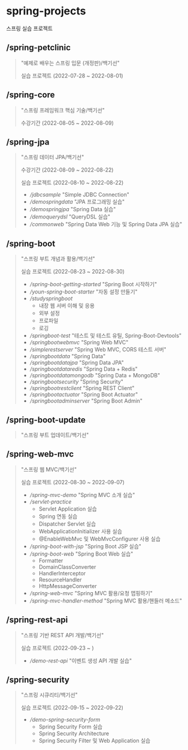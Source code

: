 # spring-projects

스프링 실습 프로젝트

## /spring-petclinic
> "예제로 배우는 스프링 입문 (개정판)/백기선"
>
> 실습 프로젝트 (2022-07-28 ~ 2022-08-01)

## /spring-core
> "스프링 프레임워크 핵심 기술/백기선"
>
> 수강기간 (2022-08-05 ~ 2022-08-09)

## /spring-jpa
> "스프링 데이터 JPA/백기선"
>
> 수강기간 (2022-08-09 ~ 2022-08-22)
> 
> 실습 프로젝트 (2022-08-10 ~ 2022-08-22)
> - */jdbcsample* "Simple JDBC Connection"
> - */demospringdata* "JPA 프로그래밍 실습"
> - */demospringjpa* "Spring Data 실습"
> - */demoquerydsl* "QueryDSL 실습"
> - */commonweb* "Spring Data Web 기능 및 Spring Data JPA 실습"

## /spring-boot
> "스프링 부트 개념과 활용/백기선"
>
> 실습 프로젝트 (2022-08-23 ~ 2022-08-30)
> - */spring-boot-getting-started* "Spring Boot 시작하기"
> - */youn-spring-boot-starter* "자동 설정 만들기"
> - */studyspringboot*
>   + 내장 웹 서버 이해 및 응용
>   + 외부 설정
>   + 프로파일
>   + 로깅
> - */springboot-test* "테스트 및 테스트 유틸, Spring-Boot-Devtools"
> - */springbootwebmvc* "Spring Web MVC"
> - */simplerestserver* "Spring Web MVC, CORS 테스트 서버"
> - */springbootdata* "Spring Data"
> - */springbootdatajpa* "Spring Data JPA"
> - */springbootdataredis* "Spring Data + Redis"
> - */springbootdatamongodb* "Spring Data + MongoDB"
> - */springbootsecurity* "Spring Security"
> - */springbootrestclient* "Spring REST Client"
> - */springbootactuator* "Spring Boot Actuator"
> - */springbootadminserver* "Spring Boot Admin"

## /spring-boot-update
> "스프링 부트 업데이트/백기선"
>
>

## /spring-web-mvc
> "스프링 웹 MVC/백기선"
>
> 실습 프로젝트 (2022-08-30 ~ 2022-09-07)
> - */spring-mvc-demo* "Spring MVC 소개 실습"
> - */servlet-practice*
>   + Servlet Application 실습
>   + Spring 연동 실습
>   + Dispatcher Servlet 실습
>   + WebApplicationInitializer 사용 실습
>   + @EnableWebMvc 및 WebMvcConfigurer 사용 실습
> - */spring-boot-with-jsp* "Spring Boot JSP 실습"
> - */spring-boot-web* "Spring Boot Web 실습"
>   + Formatter
>   + DomainClassConverter
>   + HandlerInterceptor
>   + ResourceHandler
>   + HttpMessageConverter
> - */spring-web-mvc* "Spring MVC 활용/요청 맵핑하기"
> - */spring-mvc-handler-method* "Spring MVC 활용/핸들러 메소드"

## /spring-rest-api
> "스프링 기반 REST API 개발/백기선"
>
> 실습 프로젝트 (2022-09-23 ~ )
> - */demo-rest-api* "이벤트 생성 API 개발 실습"

## /spring-security
> "스프링 시큐리티/백기선"
>
> 실습 프로젝트 (2022-09-15 ~ 2022-09-22)
> - */demo-spring-security-form*
>   + Spring Security Form 실습
>   + Spring Security Architecture
>   + Spring Security Filter 및 Web Application 실습
